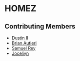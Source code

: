 # HOMEZ


## Contributing Members
- [Dustin II](https://github.com/dustinii/)
- [Brian Autieri](https://github.com/Brian-Autieri)
- [Samuel Rey](https://github.com/sammyrey6)
- [Joceliyn](https://github.com/jovaldez98/)